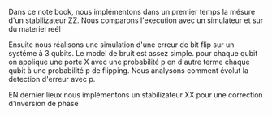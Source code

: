 Dans ce note book, nous implémentons dans un premier temps la mésure d'un stabilizateur ZZ. Nous comparons l'execution avec un simulateur et sur du materiel reél

Ensuite nous réalisons une simulation d'une erreur de bit flip sur un systéme à 3 qubits. Le model de bruit est assez simple. pour chaque qubit on applique une porte X avec une probabilité p 
en d'autre terme chaque qubit à une probabilité p de flipping.
Nous analysons comment évolut la detection d'erreur avec p.

EN dernier lieux nous implémentons un stabilizateur XX pour une correction d'inversion de phase

